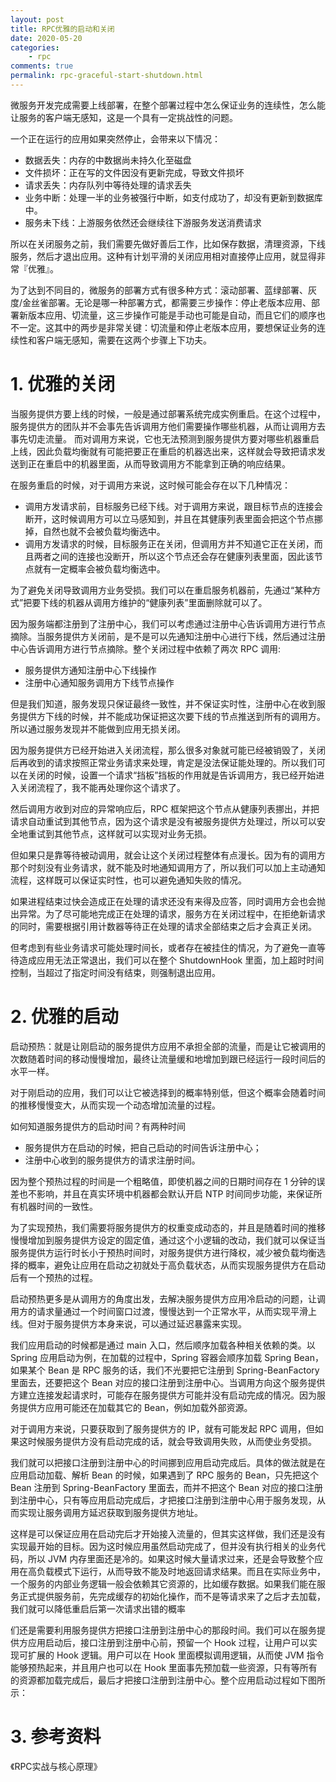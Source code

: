 ```yaml
---
layout: post
title: RPC优雅的启动和关闭
date: 2020-05-20
categories:
    - rpc
comments: true
permalink: rpc-graceful-start-shutdown.html
---
```


微服务开发完成需要上线部署，在整个部署过程中怎么保证业务的连续性，怎么能让服务的客户端无感知，这是一个具有一定挑战性的问题。

一个正在运行的应用如果突然停止，会带来以下情况：

- 数据丢失：内存的中数据尚未持久化至磁盘
- 文件损坏：正在写的文件因没有更新完成，导致文件损坏
- 请求丢失：内存队列中等待处理的请求丢失
- 业务中断：处理一半的业务被强行中断，如支付成功了，却没有更新到数据库中。
- 服务未下线：上游服务依然还会继续往下游服务发送消费请求

所以在关闭服务之前，我们需要先做好善后工作，比如保存数据，清理资源，下线服务，然后才退出应用。这种有计划平滑的关闭应用相对直接停止应用，就显得非常『优雅』。


为了达到不同目的，微服务的部署方式有很多种方式：滚动部署、蓝绿部署、灰度/金丝雀部署。无论是哪一种部署方式，都需要三步操作：停止老版本应用、部署新版本应用、切流量，这三步操作可能是手动也可能是自动，而且它们的顺序也不一定。这其中的两步是非常关键：切流量和停止老版本应用，要想保证业务的连续性和客户端无感知，需要在这两个步骤上下功夫。

# 1. 优雅的关闭

当服务提供方要上线的时候，一般是通过部署系统完成实例重启。在这个过程中，服务提供方的团队并不会事先告诉调用方他们需要操作哪些机器，从而让调用方去事先切走流量。
而对调用方来说，它也无法预测到服务提供方要对哪些机器重启上线，因此负载均衡就有可能把要正在重启的机器选出来，这样就会导致把请求发送到正在重启中的机器里面，从而导致调用方不能拿到正确的响应结果。

在服务重启的时候，对于调用方来说，这时候可能会存在以下几种情况：

- 调用方发请求前，目标服务已经下线。对于调用方来说，跟目标节点的连接会断开，这时候调用方可以立马感知到，并且在其健康列表里面会把这个节点挪掉，自然也就不会被负载均衡选中。
- 调用方发请求的时候，目标服务正在关闭，但调用方并不知道它正在关闭，而且两者之间的连接也没断开，所以这个节点还会存在健康列表里面，因此该节点就有一定概率会被负载均衡选中。

为了避免关闭导致调用方业务受损。我们可以在重启服务机器前，先通过“某种方式”把要下线的机器从调用方维护的“健康列表”里面删除就可以了。

因为服务端都注册到了注册中心，我们可以考虑通过注册中心告诉调用方进行节点摘除。当服务提供方关闭前，是不是可以先通知注册中心进行下线，然后通过注册中心告诉调用方进行节点摘除。整个关闭过程中依赖了两次 RPC 调用:

- 服务提供方通知注册中心下线操作
- 注册中心通知服务调用方下线节点操作

但是我们知道，服务发现只保证最终一致性，并不保证实时性，注册中心在收到服务提供方下线的时候，并不能成功保证把这次要下线的节点推送到所有的调用方。所以通过服务发现并不能做到应用无损关闭。

因为服务提供方已经开始进入关闭流程，那么很多对象就可能已经被销毁了，关闭后再收到的请求按照正常业务请求来处理，肯定是没法保证能处理的。所以我们可以在关闭的时候，设置一个请求“挡板”挡板的作用就是告诉调用方，我已经开始进入关闭流程了，我不能再处理你这个请求了。

然后调用方收到对应的异常响应后，RPC 框架把这个节点从健康列表挪出，并把请求自动重试到其他节点，因为这个请求是没有被服务提供方处理过，所以可以安全地重试到其他节点，这样就可以实现对业务无损。

但如果只是靠等待被动调用，就会让这个关闭过程整体有点漫长。因为有的调用方那个时刻没有业务请求，就不能及时地通知调用方了，所以我们可以加上主动通知流程，这样既可以保证实时性，也可以避免通知失败的情况。

如果进程结束过快会造成正在处理的请求还没有来得及应答，同时调用方会也会抛出异常。为了尽可能地完成正在处理的请求，服务方在关闭过程中，在拒绝新请求的同时，需要根据引用计数器等待正在处理的请求全部结束之后才会真正关闭。

但考虑到有些业务请求可能处理时间长，或者存在被挂住的情况，为了避免一直等待造成应用无法正常退出，我们可以在整个 ShutdownHook 里面，加上超时时间控制，当超过了指定时间没有结束，则强制退出应用。

# 2. 优雅的启动

启动预热：就是让刚启动的服务提供方应用不承担全部的流量，而是让它被调用的次数随着时间的移动慢慢增加，最终让流量缓和地增加到跟已经运行一段时间后的水平一样。

对于刚启动的应用，我们可以让它被选择到的概率特别低，但这个概率会随着时间的推移慢慢变大，从而实现一个动态增加流量的过程。

如何知道服务提供方的启动时间？有两种时间

- 服务提供方在启动的时候，把自己启动的时间告诉注册中心；
- 注册中心收到的服务提供方的请求注册时间。

因为整个预热过程的时间是一个粗略值，即使机器之间的日期时间存在 1 分钟的误差也不影响，并且在真实环境中机器都会默认开启 NTP 时间同步功能，来保证所有机器时间的一致性。

为了实现预热，我们需要将服务提供方的权重变成动态的，并且是随着时间的推移慢慢增加到服务提供方设定的固定值，通过这个小逻辑的改动，我们就可以保证当服务提供方运行时长小于预热时间时，对服务提供方进行降权，减少被负载均衡选择的概率，避免让应用在启动之初就处于高负载状态，从而实现服务提供方在启动后有一个预热的过程。

启动预热更多是从调用方的角度出发，去解决服务提供方应用冷启动的问题，让调用方的请求量通过一个时间窗口过渡，慢慢达到一个正常水平，从而实现平滑上线。但对于服务提供方本身来说，可以通过延迟暴露来实现。

我们应用启动的时候都是通过 main 入口，然后顺序加载各种相关依赖的类。以 Spring 应用启动为例，在加载的过程中，Spring 容器会顺序加载 Spring Bean，如果某个 Bean 是 RPC 服务的话，我们不光要把它注册到 Spring-BeanFactory 里面去，还要把这个 Bean 对应的接口注册到注册中心。当调用方向这个服务提供方建立连接发起请求时，可能存在服务提供方可能并没有启动完成的情况。因为服务提供方应用可能还在加载其它的 Bean，例如加载外部资源。

对于调用方来说，只要获取到了服务提供方的 IP，就有可能发起 RPC 调用，但如果这时候服务提供方没有启动完成的话，就会导致调用失败，从而使业务受损。

我们就可以把接口注册到注册中心的时间挪到应用启动完成后。具体的做法就是在应用启动加载、解析 Bean 的时候，如果遇到了 RPC 服务的 Bean，只先把这个 Bean 注册到 Spring-BeanFactory 里面去，而并不把这个 Bean 对应的接口注册到注册中心，只有等应用启动完成后，才把接口注册到注册中心用于服务发现，从而实现让服务调用方延迟获取到服务提供方地址。

这样是可以保证应用在启动完后才开始接入流量的，但其实这样做，我们还是没有实现最开始的目标。因为这时候应用虽然启动完成了，但并没有执行相关的业务代码，所以 JVM 内存里面还是冷的。如果这时候大量请求过来，还是会导致整个应用在高负载模式下运行，从而导致不能及时地返回请求结果。而且在实际业务中，一个服务的内部业务逻辑一般会依赖其它资源的，比如缓存数据。如果我们能在服务正式提供服务前，先完成缓存的初始化操作，而不是等请求来了之后才去加载，我们就可以降低重启后第一次请求出错的概率

们还是需要利用服务提供方把接口注册到注册中心的那段时间。我们可以在服务提供方应用启动后，接口注册到注册中心前，预留一个 Hook 过程，让用户可以实现可扩展的 Hook 逻辑。用户可以在 Hook 里面模拟调用逻辑，从而使 JVM 指令能够预热起来，并且用户也可以在 Hook 里面事先预加载一些资源，只有等所有的资源都加载完成后，最后才把接口注册到注册中心。整个应用启动过程如下图所示：



# 3. 参考资料

《RPC实战与核心原理》
